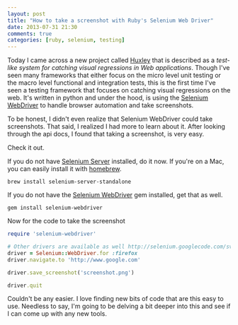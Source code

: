 ```yaml
---
layout: post
title: "How to take a screenshot with Ruby's Selenium Web Driver"
date: 2013-07-31 21:30
comments: true
categories: [ruby, selenium, testing]
---
```


Today I came across a new project called [Huxley](https://github.com/facebook/huxley) that is described as a _test-like system for catching visual regressions in Web applications_. Though I've seen many frameworks that either focus on the micro level unit testing or the macro level functional and integration tests, this is the first time I've seen a testing framework that focuses on catching visual regressions on the web. It's written in python and under the hood, is using the [Selenium WebDriver](http://docs.seleniumhq.org/projects/webdriver/) to handle browser automation and take screenshots.

To be honest, I didn't even realize that Selenium WebDriver could take screenshots. That said, I realized I had more to learn about it. After looking through the api docs, I found that taking a screenshot, is very easy. 

Check it out.

If you do not have [Selenium Server](http://docs.seleniumhq.org/) installed, do it now. If you're on a Mac, you can easily install it with [homebrew](https://github.com/mxcl/homebrew).

```
brew install selenium-server-standalone
```

If you do not have the [Selenium WebDriver](http://rubygems.org/gems/selenium-webdriver) gem installed, get that as well.
```
gem install selenium-webdriver
```

Now for the code to take the screenshot
```ruby
require 'selenium-webdriver'

# Other drivers are available as well http://selenium.googlecode.com/svn/trunk/docs/api/rb/Selenium/WebDriver.html#for-class_method
driver = Selenium::WebDriver.for :firefox
driver.navigate.to 'http://www.google.com'

driver.save_screenshot('screenshot.png')

driver.quit
```

Couldn't be any easier. I love finding new bits of code that are this easy to use. Needless to say, I'm going to be delving a bit deeper into this and see if I can come up with any new tools.
